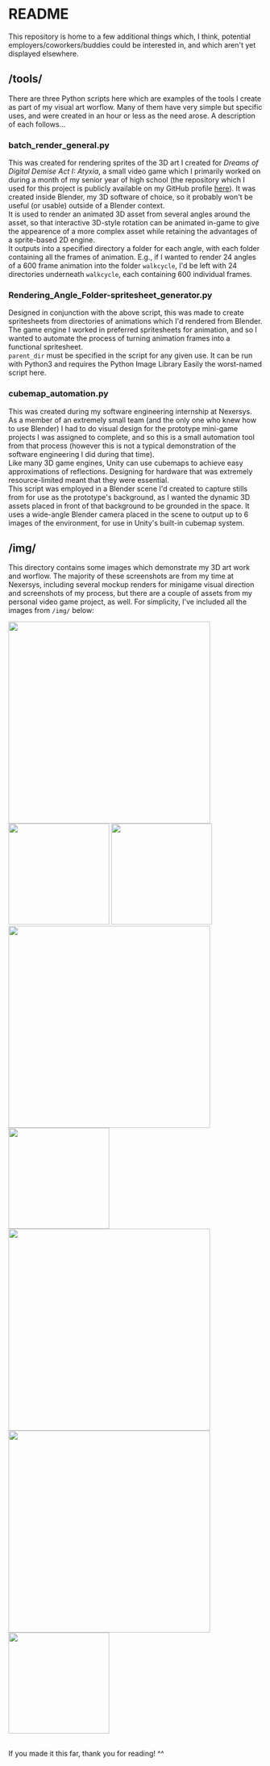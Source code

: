 # README
This repository is home to a few additional things which, I think, potential employers/coworkers/buddies could be interested in, and which aren't yet displayed elsewhere. 

## /tools/
There are three Python scripts here which are examples of the tools I create as part of my visual art worflow. Many of them have very simple but specific uses, and were created in an hour or less as the need arose. A description of each follows...

### batch_render_general.py
This was created for rendering sprites of the 3D art I created for *Dreams of Digital Demise Act I: Atyxia*, a small video game which I primarily worked on during a month of my senior year of high school (the repository which I used for this project is publicly available on my GitHub profile [here](https://github.com/deeptronos/atyxia)). It was created inside Blender, my 3D software of choice, so it probably won't be useful (or usable) outside of a Blender context.\
It is used to render an animated 3D asset from several angles around the asset, so that interactive 3D-style rotation can be animated in-game to give the appearence of a more complex asset while retaining the advantages of a sprite-based 2D engine.\
It outputs into a specified directory a folder for each angle, with each folder containing all the frames of animation. E.g., if I wanted to render 24 angles of a 600 frame animation into the folder ```walkcycle```, I'd be left with 24 directories underneath ```walkcycle```, each containing 600 individual frames.

### Rendering_Angle_Folder-spritesheet_generator.py
Designed in conjunction with the above script, this was made to create spritesheets from directories of animations which I'd rendered from Blender. The game engine I worked in preferred spritesheets for animation, and so I wanted to automate the process of turning animation frames into a functional spritesheet. \
```parent_dir``` must be specified in the script for any given use. It can be run with Python3 and requires the Python Image Library Easily the worst-named script here.

### cubemap_automation.py 
This was created during my software engineering internship at Nexersys. As a member of an extremely small team (and the only one who knew how to use Blender) I had to do visual design for the prototype mini-game projects I was assigned to complete, and so this is a small automation tool from that process (however this is not a typical demonstration of the software engineering I did during that time).\
Like many 3D game engines, Unity can use cubemaps to achieve easy approximations of reflections. Designing for hardware that was extremely resource-limited meant that they were essential.\
This script was employed in a Blender scene I'd created to capture stills from for use as the prototype's background, as I wanted the dynamic 3D assets placed in front of that background to be grounded in the space. It uses a wide-angle Blender camera placed in the scene to output up to 6 images of the environment, for use in Unity's built-in cubemap system.

## /img/
This directory contains some images which demonstrate my 3D art work and worflow. The majority of these screenshots are from my time at Nexersys, including several mockup renders for minigame visual direction and screenshots of my process, but there are a couple of assets from my personal video game project, as well. For simplicity, I've included all the images from ```/img/``` below:


<img src="img/nexersys/screenshot_concept_background_cubemap_script.png" width=400>

<img src="img/nexersys/simon_TR_background_render.png" width=200>

<img src="img/atyxia/moon_v2_fun.png" width=200>

<img src="img/nexersys/screenshot_normalmapping.png" width=400>

<img src="img/atyxia/tower.png" width=200>

<img src="img/atyxia/screenshot_litter.png" width=400>

<img src="img/nexersys/screenshot_displayboard_playingcardtechnique.png" width=400>

<img src="img/nexersys/totalrecall_splash_mockup.png" width=200>

\
If you made it this far, thank you for reading! ^^